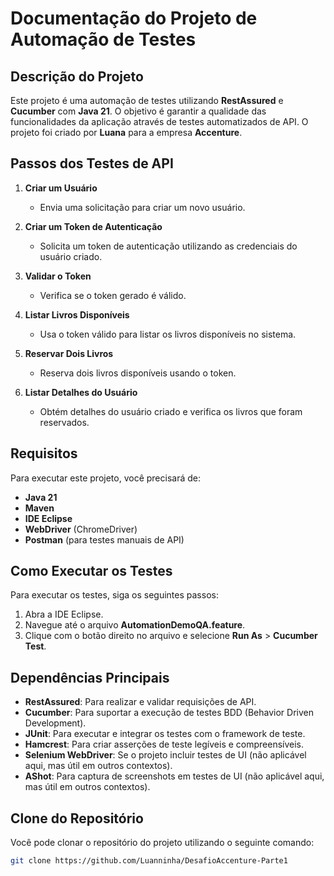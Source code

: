 # Documentação do Projeto de Automação de Testes

## Descrição do Projeto

Este projeto é uma automação de testes utilizando **RestAssured** e **Cucumber** com **Java 21**. O objetivo é garantir a qualidade das funcionalidades da aplicação através de testes automatizados de API. O projeto foi criado por **Luana** para a empresa **Accenture**.

## Passos dos Testes de API

1. **Criar um Usuário**
   - Envia uma solicitação para criar um novo usuário.

2. **Criar um Token de Autenticação**
   - Solicita um token de autenticação utilizando as credenciais do usuário criado.

3. **Validar o Token**
   - Verifica se o token gerado é válido.

4. **Listar Livros Disponíveis**
   - Usa o token válido para listar os livros disponíveis no sistema.

5. **Reservar Dois Livros**
   - Reserva dois livros disponíveis usando o token.

6. **Listar Detalhes do Usuário**
   - Obtém detalhes do usuário criado e verifica os livros que foram reservados.

## Requisitos

Para executar este projeto, você precisará de:

- **Java 21**
- **Maven**
- **IDE Eclipse**
- **WebDriver** (ChromeDriver)
- **Postman** (para testes manuais de API)

## Como Executar os Testes

Para executar os testes, siga os seguintes passos:

1. Abra a IDE Eclipse.
2. Navegue até o arquivo **AutomationDemoQA.feature**.
3. Clique com o botão direito no arquivo e selecione **Run As** > **Cucumber Test**.

## Dependências Principais

- **RestAssured**: Para realizar e validar requisições de API.
- **Cucumber**: Para suportar a execução de testes BDD (Behavior Driven Development).
- **JUnit**: Para executar e integrar os testes com o framework de teste.
- **Hamcrest**: Para criar asserções de teste legíveis e compreensíveis.
- **Selenium WebDriver**: Se o projeto incluir testes de UI (não aplicável aqui, mas útil em outros contextos).
- **AShot**: Para captura de screenshots em testes de UI (não aplicável aqui, mas útil em outros contextos).

## Clone do Repositório

Você pode clonar o repositório do projeto utilizando o seguinte comando:

```bash
git clone https://github.com/Luanninha/DesafioAccenture-Parte1
